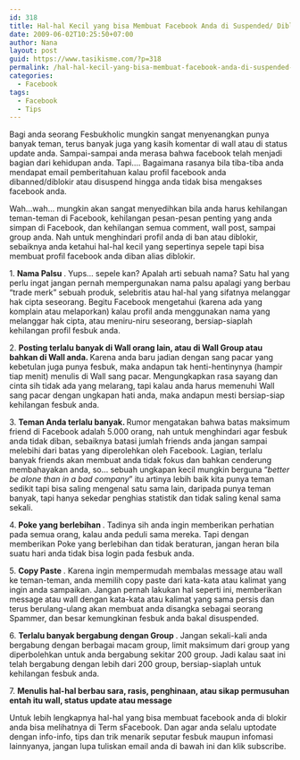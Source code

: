 ```yaml
---
id: 318
title: Hal-hal Kecil yang bisa Membuat Facebook Anda di Suspended/ Diblokir
date: 2009-06-02T10:25:50+07:00
author: Nana
layout: post
guid: https://www.tasikisme.com/?p=318
permalink: /hal-hal-kecil-yang-bisa-membuat-facebook-anda-di-suspended-diblokir/
categories:
  - Facebook
tags:
  - Facebook
  - Tips
---
```

<div>
  Bagi anda seorang Fesbukholic mungkin sangat menyenangkan punya banyak teman, terus banyak juga yang kasih komentar di wall atau di status update anda. Sampai-sampai anda merasa bahwa facebook telah menjadi bagian dari kehidupan anda. Tapi…. Bagaimana rasanya bila tiba-tiba anda mendapat email pemberitahuan kalau profil facebook anda dibanned/diblokir atau disuspend hingga anda tidak bisa mengakses facebook anda.</p> 
  
  <p>
    Wah…wah… mungkin akan sangat menyedihkan bila anda harus kehilangan teman-teman di Facebook, kehilangan pesan-pesan penting yang anda simpan di Facebook, dan kehilangan semua comment, wall post, sampai group anda. Nah untuk menghindari profil anda di ban atau diblokir, sebaiknya anda ketahui hal-hal kecil yang sepertinya sepele tapi bisa membuat profil facebook anda diban alias diblokir.
  </p>
</div>

<div>
  1. <strong>Nama Palsu </strong>. Yups… sepele kan? Apalah arti sebuah nama? Satu hal yang perlu ingat jangan pernah mempergunakan nama palsu apalagi yang berbau “trade merk” sebuah produk, selebritis atau hal-hal yang sifatnya melanggar hak cipta seseorang. Begitu Facebook mengetahui (karena ada yang komplain atau melaporkan) kalau profil anda menggunakan nama yang melanggar hak cipta, atau meniru-niru seseorang, bersiap-siaplah kehilangan profil fesbuk anda.</p> 
  
  <p>
    2. <strong>Posting terlalu banyak di Wall orang lain, atau di Wall Group atau bahkan di Wall anda. </strong> Karena anda baru jadian dengan sang pacar yang kebetulan juga punya fesbuk, maka andapun tak henti-hentinynya (hampir tiap menit) menulis di Wall sang pacar. Mengungkapkan rasa sayang dan cinta sih tidak ada yang melarang, tapi kalau anda harus memenuhi Wall sang pacar dengan ungkapan hati anda, maka andapun mesti bersiap-siap kehilangan fesbuk anda.
  </p>
  
  <p>
    3. <strong>Teman Anda terlalu banyak. </strong> Rumor mengatakan bahwa batas maksimum friend di Facebook adalah 5.000 orang, nah untuk menghindari agar fesbuk anda tidak diban, sebaiknya batasi jumlah friends anda jangan sampai melebihi dari batas yang diperolehkan oleh Facebook. Lagian, terlalu banyak friends akan membuat anda tidak fokus dan bahkan cenderung membahayakan anda, so… sebuah ungkapan kecil mungkin berguna “<em>better be alone than in a bad company</em>” itu artinya lebih baik kita punya teman sedikit tapi bisa saling mengenal satu sama lain, daripada punya teman banyak, tapi hanya sekedar penghias statistik dan tidak saling kenal sama sekali.
  </p>
  
  <p>
    4.<strong> Poke yang berlebihan </strong>. Tadinya sih anda ingin memberikan perhatian pada semua orang, kalau anda peduli sama mereka. Tapi dengan memberikan Poke yang berlebihan dan tidak beraturan, jangan heran bila suatu hari anda tidak bisa login pada fesbuk anda.
  </p>
  
  <p>
    5. <strong>Copy Paste </strong>. Karena ingin mempermudah membalas message atau wall ke teman-teman, anda memilih copy paste dari kata-kata atau kalimat yang ingin anda sampaikan. Jangan pernah lakukan hal seperti ini, memberikan message atau wall dengan kata-kata atau kalimat yang sama persis dan terus berulang-ulang akan membuat anda disangka sebagai seorang Spammer, dan besar kemungkinan fesbuk anda bakal disuspended.
  </p>
  
  <p>
    6. <strong>Terlalu banyak bergabung dengan Group </strong>. Jangan sekali-kali anda bergabung dengan berbagai macam group, limit maksimum dari group yang diperbolehkan untuk anda bergabung sekitar 200 group. Jadi kalau saat ini telah bergabung dengan lebih dari 200 group, bersiap-siaplah untuk kehilangan fesbuk anda.
  </p>
  
  <p>
    7. <strong>Menulis hal-hal berbau sara, rasis, penghinaan, atau sikap permusuhan entah itu wall, status update atau message </strong>
  </p>
  
  <p>
    Untuk lebih lengkapnya hal-hal yang bisa membuat facebook anda di blokir anda bisa melihatnya di Term sFacebook. Dan agar anda selalu uptodate dengan info-info, tips dan trik menarik seputar fesbuk maupun infomasi lainnyanya, jangan lupa tuliskan email anda di bawah ini dan klik subscribe.
  </p>
</div>